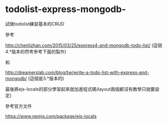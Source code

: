 # todolist-express-mongodb-

試做todolist練習基本的CRUD


參考

http://chenlizhan.com/2015/03/25/express4-and-mongodb-todo-list/ (這個4.*版本的然考參考下面的製作)

和

http://dreamerslab.com/blog/tw/write-a-todo-list-with-express-and-mongodb/ (這個是3.*版本的)

最後將ejs-locals的部分學習起來就加進程式碼(layout兩個都沒有教學只說要設定)

參考官方文件

https://www.npmjs.com/package/ejs-locals